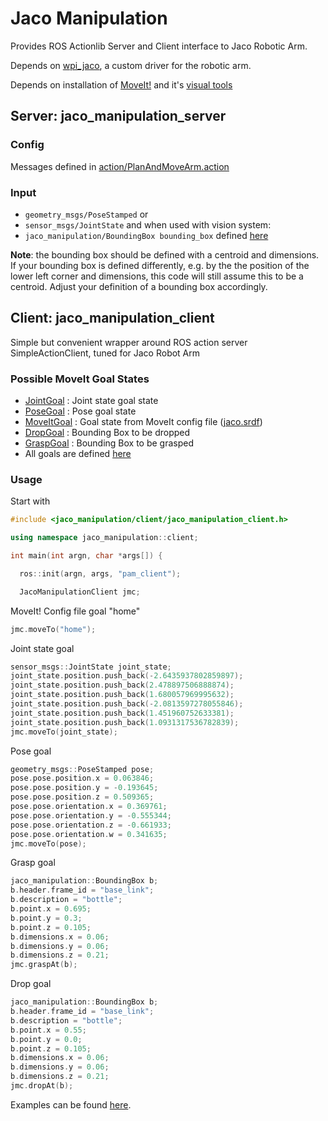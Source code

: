 # Jaco Manipulation

Provides ROS Actionlib Server and Client interface to Jaco Robotic Arm.

Depends on [wpi_jaco](), a custom driver for the robotic arm.

Depends on installation of [MoveIt!](https://moveit.ros.org/) and it's [visual tools](https://github.com/ros-planning/moveit_visual_tools)

## Server: jaco\_manipulation_server
### Config
Messages defined in [action/PlanAndMoveArm.action](action/PlanAndMoveArm.action)

### Input
* `geometry_msgs/PoseStamped` or 
* `sensor_msgs/JointState` and when used with vision system:
* `jaco_manipulation/BoundingBox bounding_box` defined [here](msg/BoundingBox.msg)

**Note**: the bounding box should be defined with a centroid and dimensions. If your bounding box is defined differently, e.g. by the the position of the lower left corner and dimensions, this code will still assume this to be a centroid. Adjust your definition of a bounding box accordingly.

## Client: jaco\_manipulation_client
Simple but convenient wrapper around ROS action server SimpleActionClient, tuned for Jaco Robot Arm

### Possible MoveIt Goal States
 * [JointGoal](include/jaco_manipulation/goals/joint_goal.h) : Joint state goal state
 * [PoseGoal](include/jaco_manipulation/goals/pose_goal.h) : Pose goal state
 * [MoveItGoal](include/jaco_manipulation/goals/move_it_goal.h) : Goal state from MoveIt config file ([jaco.srdf](https://github.com/ksatyaki/wpi_jaco/blob/develop/jaco_moveit_config/config/jaco.srdf)) 
 * [DropGoal](include/jaco_manipulation/goals/drop_goal.h) : Bounding Box to be dropped
 * [GraspGoal](include/jaco_manipulation/goals/grasp_goal.h) : Bounding Box to be grasped
 * All goals are defined [here](include/jaco_manipulation/goals) 

### Usage
Start with

```cpp
#include <jaco_manipulation/client/jaco_manipulation_client.h>

using namespace jaco_manipulation::client;

int main(int argn, char *args[]) {

  ros::init(argn, args, "pam_client");

  JacoManipulationClient jmc;
```
MoveIt! Config file goal "home"

```go
jmc.moveTo("home");
```

Joint state goal

```go
sensor_msgs::JointState joint_state;
joint_state.position.push_back(-2.6435937802859897);
joint_state.position.push_back(2.478897506888874);
joint_state.position.push_back(1.680057969995632);
joint_state.position.push_back(-2.0813597278055846);
joint_state.position.push_back(1.451960752633381);
joint_state.position.push_back(1.0931317536782839);
jmc.moveTo(joint_state);
```
Pose goal

```go
geometry_msgs::PoseStamped pose;
pose.pose.position.x = 0.063846;
pose.pose.position.y = -0.193645;
pose.pose.position.z = 0.509365;
pose.pose.orientation.x = 0.369761;
pose.pose.orientation.y = -0.555344;
pose.pose.orientation.z = -0.661933;
pose.pose.orientation.w = 0.341635;
jmc.moveTo(pose);
```

Grasp goal
```go
jaco_manipulation::BoundingBox b;
b.header.frame_id = "base_link";
b.description = "bottle";
b.point.x = 0.695;
b.point.y = 0.3;
b.point.z = 0.105;
b.dimensions.x = 0.06;
b.dimensions.y = 0.06;
b.dimensions.z = 0.21;
jmc.graspAt(b);
```

Drop goal
```go
jaco_manipulation::BoundingBox b;
b.header.frame_id = "base_link";
b.description = "bottle";
b.point.x = 0.55;
b.point.y = 0.0;
b.point.z = 0.105;
b.dimensions.x = 0.06;
b.dimensions.y = 0.06;
b.dimensions.z = 0.21;
jmc.dropAt(b);
```

Examples can be found [here](test/).
